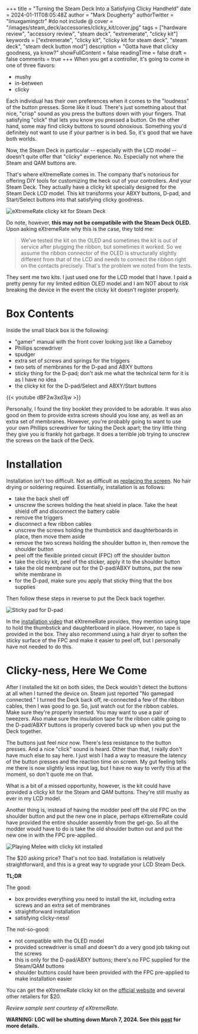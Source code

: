 +++
title = "Turning the Steam Deck Into a Satisfying Clicky Handheld"
date = 2024-01-11T08:05:48Z
author = "Mark Dougherty"
authorTwitter = "linuxgamingctr" #do not include @
cover = "/images/steam_deck/accessories/clicky_kit/cover.jpg"
tags = ["hardware review", "accessory review", "steam deck", "extremerate", "clicky kit"]
keywords = ["extremerate", "clicky kit", "clicky kit for steam deck", "steam deck", "steam deck button mod"]
description = "Gotta have that clicky goodness, ya know?"
showFullContent = false
readingTime = false
draft = false
comments = true
+++
When you get a controller, it's going to come in one of three flavors:
- mushy
- in-between
- clicky

Each individual has their own preferences when it comes to the "loudness" of the button presses. Some like it loud. There's just something about that nice, "crisp" sound as you press the buttons down with your fingers. That satisfying "click" that lets you know you pressed a button. On the other hand, some may find clicky buttons to sound obnoxious. Something you'd definitely not want to use if your partner is in bed. So, it's good that we have both worlds.

Now, the Steam Deck in particular -- especially with the LCD model -- doesn't quite offer that "clicky" experience. No. Especially not where the Steam and QAM buttons are.

That's where eXtremeRate comes in. The company that's notorious for offering DIY tools for customizing the heck out of your controllers. *And* your Steam Deck. They actually have a clicky kit specially designed for the Steam Deck LCD model. This kit transforms your ABXY buttons, D-pad, and Start/Select buttons into that satisfying clicky goodness.

![eXtremeRate clicky kit for Steam Deck](/images/steam_deck/accessories/clicky_kit/fpc.jpg)

Do note, however, **this may not be compatibile with the Steam Deck OLED.** Upon asking eXtremeRate why this is the case, they told me:
> We've tested the kit on the OLED and sometimes the kit is out of service after plugging the ribbon, but sometimes it worked. So we assume the ribbon connector of the OLED is structurally slightly different from that of the LCD and needs to connect the ribbon right on the contacts precisely. That's the problem we noted from the tests.

They sent me two kits. I just used one for the LCD model that I have. I paid a pretty penny for my limited edition OLED model and I am NOT about to risk breaking the device in the event the clicky kit doesn't register properly.

# Box Contents
Inside the small black box is the following:
- "gamer" manual with the front cover looking just like a Gameboy
- Phillips screwdriver
- spudger
- extra set of screws and springs for the triggers
- two sets of membranes for the D-pad and ABXY buttons
- sticky thing for the D-pad; don't ask me what the technical term for it is as I have no idea
- the clicky kit for the D-pad/Select and ABXY/Start buttons

{{< youtube dBF2w3xd3jw >}}

Personally, I found the tiny booklet they provided to be adorable. It was also good on them to provide extra screws should you lose any, as well as an extra set of membranes. However, you're probably going to want to use your own Phillips screwdriver for taking the Deck apart; the tiny little thing they give you is frankly hot garbage. It does a terrible job trying to unscrew the screws on the back of the Deck.

# Installation
Installation isn't too difficult. Not as difficult as [replacing the screen](https://linuxgamingcentral.com/posts/deckhd-review/). No hair drying or soldering required. Essentially, installation is as follows:
- take the back shell off
- unscrew the screws holding the heat shield in place. Take the heat shield off and disconnect the battery cable
- remove the triggers
- disconnect a few ribbon cables
- unscrew the screws holding the thumbstick and daughterboards in place, then move them aside
- remove the two screws holding the shoulder button in, then remove the shoulder button
- peel off the flexible printed circuit (FPC) off the shoulder button
- take the clicky kit, peel of the sticker, apply it to the shoulder button
- take the old membrane out for the D-pad/ABXY buttons, put the new white membrane in
- for the D-pad, make sure you apply that sticky thing that the box supplies

Then follow these steps in reverse to put the Deck back together.

![Sticky pad for D-pad](/images/steam_deck/accessories/clicky_kit/dpad.jpg)

In the [installation video](https://www.youtube.com/watch?v=1k4oK_TYOP4) that eXtremeRate provides, they mention using tape to hold the thumbstick and daughterboard in place. However, no tape is provided in the box. They also recommend using a hair dryer to soften the sticky surface of the FPC and make it easier to peel off, but I personally have not needed to do this.

# Clicky-ness, Here We Come
After I installed the kit on both sides, the Deck wouldn't detect the buttons at all when I turned the device on. Steam just reported "No gamepad connected." I turned the Deck back off, re-connected a few of the ribbon cables, then I was good to go. So, just watch out for the ribbon cables. Make sure they're properly inserted. You may want to use a pair of tweezers. Also make sure the insulation tape for the ribbon cable going to the D-pad/ABXY buttons is properly covered back up when you put the Deck together.

The buttons just feel *nice* now. There's less resistance to the button presses. And a nice "click" sound is heard. Other than that, I really don't have much else to say here. I just wish I had a way to measure the latency of the button presses and the reaction time on screen. My gut feeling tells me there is now slightly less input lag, but I have no way to verify this at the moment, so don't quote me on that.

What is a bit of a missed opportunity, however, is the kit could have provided a clicky kit for the Steam and QAM buttons. They're still mushy as ever in my LCD model.

Another thing is, instead of having the modder peel off the old FPC on the shoulder button and put the new one in place, perhaps eXtremeRate could have provided the entire shoulder assembly from the get-go. So all the modder would have to do is take the old shoulder button out and put the new one in with the FPC pre-applied.

![Playing Melee with clicky kit installed](/images/steam_deck/accessories/clicky_kit/gameplay.jpg)

The $20 asking price? That's not too bad. Installation is relatively straightforward, and this is a great way to upgrade your LCD Steam Deck.

**TL;DR**

The good:
- box provides everything you need to install the kit, including extra screws and an extra set of membranes
- straightforward installation
- satisfying clicky-ness!

The not-so-good:
- not compatible with the OLED model
- provided screwdriver is small and doesn't do a very good job taking out the screws
- this is only for the D-pad/ABXY buttons; there's no FPC supplied for the Steam/QAM buttons
- shoulder buttons could have been provided with the FPC pre-applied to make installation easier

You can get the eXtremeRate clicky kit on the [official website](https://extremerate.com/products/extremerate-face-clicky-kit-for-steam-deck-console) and several other retailers for $20.

*Review sample sent courtesy of eXtremeRate.*

**WARNING: LGC will be shutting down March 7, 2024. See this [post](https://linuxgamingcentral.com/posts/the-end-of-lgc/) for more details.**
